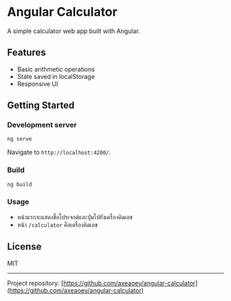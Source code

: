 # Angular Calculator

A simple calculator web app built with Angular.

## Features

- Basic arithmetic operations
- State saved in localStorage
- Responsive UI

## Getting Started

### Development server

```sh
ng serve
```
Navigate to `http://localhost:4200/`.

### Build

```sh
ng build
```

### Usage

- หน้าแรกจะแสดงชื่อโปรเจกต์และปุ่มไปยังเครื่องคิดเลข
- หน้า `/calculator` คือเครื่องคิดเลข

## License

MIT

---

Project repository: [https://github.com/axeaoey/angular-calculator](https://github.com/axeaoey/angular-calculator)
